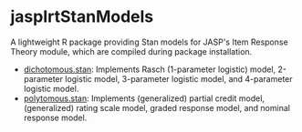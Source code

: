 # jaspIrtStanModels

A lightweight R package providing Stan models for JASP's Item Response Theory module, which are compiled during package installation.

- [dichotomous.stan](https://raw.githubusercontent.com/koenderks/jaspIrtStanModels/master/inst/stan/dichotomous.stan): Implements Rasch (1-parameter logistic) model, 2-parameter logistic model, 3-parameter logistic model, and 4-parameter logistic model.
- [polytomous.stan](https://raw.githubusercontent.com/koenderks/jaspIrtStanModels/master/inst/stan/polytomous.stan): Implements (generalized) partial credit model, (generalized) rating scale model, graded response model, and nominal response model.
